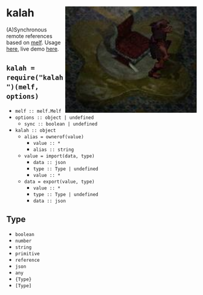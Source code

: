 # kalah <img src="kalah.png" align="right" alt="kalah-logo" title="Kalah, the Gnome Illusionist"/>

(A)Synchronous remote references based on [melf](https://www.npmjs.com/package/melf).
Usage [here](/demo), live demo [here](https://cdn.rawgit.com/lachrist/kalah/1d4515d9/demo/index.html).

## `kalah = require("kalah")(melf, options)`

* `melf :: melf.Melf`
* `options :: object | undefined`
  * `sync :: boolean | undefined`
* `kalah :: object`
  * `alias = ownerof(value)`
    * `value :: *`
    * `alias :: string`
  * `value = import(data, type)`
    * `data :: json`
    * `type :: Type | undefined`
    * `value :: *`
  * `data = export(value, type)`
    * `value :: *`
    * `type :: Type | undefined`
    * `data :: json`


## Type

* `boolean`
* `number`
* `string`
* `primitive`
* `reference`
* `json`
* `any`
* `{Type}`
* `[Type]`
